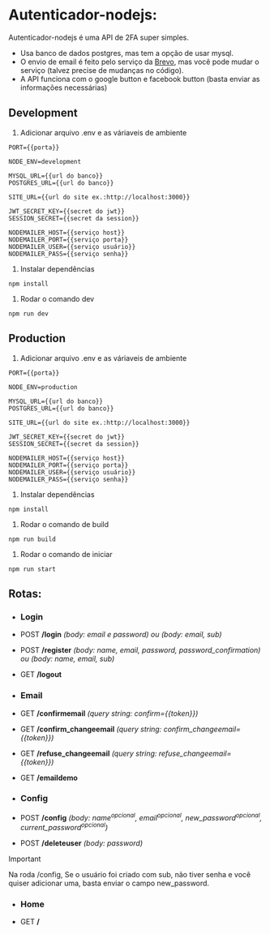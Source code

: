 # Autenticador-nodejs:

Autenticador-nodejs é uma API de 2FA super simples.

- Usa banco de dados postgres, mas tem a opção de usar mysql.
- O envio de email é feito pelo serviço da [Brevo](https://www.brevo.com/), mas você pode mudar o serviço (talvez precise de mudanças no código).
- A API funciona com o google button e facebook button (basta enviar as informações necessárias)

## Development

1. Adicionar arquivo .env e as váriaveis de ambiente 
```
PORT={{porta}}

NODE_ENV=development

MYSQL_URL={{url do banco}}
POSTGRES_URL={{url do banco}}

SITE_URL={{url do site ex.:http://localhost:3000}}

JWT_SECRET_KEY={{secret do jwt}}
SESSION_SECRET={{secret da session}}

NODEMAILER_HOST={{serviço host}}
NODEMAILER_PORT={{serviço porta}}
NODEMAILER_USER={{serviço usuário}}
NODEMAILER_PASS={{serviço senha}}
```
1. Instalar dependências
```
npm install
```
1. Rodar o comando dev
```
npm run dev
```

## Production

1. Adicionar arquivo .env e as váriaveis de ambiente 
```
PORT={{porta}}

NODE_ENV=production

MYSQL_URL={{url do banco}}
POSTGRES_URL={{url do banco}}

SITE_URL={{url do site ex.:http://localhost:3000}}

JWT_SECRET_KEY={{secret do jwt}}
SESSION_SECRET={{secret da session}}

NODEMAILER_HOST={{serviço host}}
NODEMAILER_PORT={{serviço porta}}
NODEMAILER_USER={{serviço usuário}}
NODEMAILER_PASS={{serviço senha}}
```
1. Instalar dependências
```
npm install
```
1. Rodar o comando de build
```
npm run build
```
1. Rodar o comando de iniciar
```
npm run start
```

## Rotas:

- ### Login

- POST **/login**               *(body: email e password) ou (body: email, sub)*
- POST **/register**            *(body: name, email, password, password_confirmation) ou (body: name, email, sub)*
- GET  **/logout**

- ### Email

- GET  **/confirmemail**        *(query string: confirm={{token}})*
- GET  **/confirm_changeemail** *(query string: confirm_changeemail={{token}})*
- GET  **/refuse_changeemail**  *(query string: refuse_changeemail={{token}})*
- GET  **/emaildemo**

- ### Config

- POST **/config**              *(body: name<sup>opcional</sup>, email<sup>opcional</sup>, new_password<sup>opcional</sup>, current_password<sup>opcional</sup>)*
- POST **/deleteuser**          *(body: password)*

> [!IMPORTANT]
> Na roda /config, Se o usuário foi criado com sub, não tiver senha e você quiser adicionar uma, basta enviar o campo new_password.

- ### Home

- GET  **/**